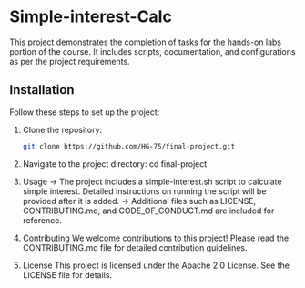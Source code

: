  # Simple-interest-Calc

This project demonstrates the completion of tasks for the hands-on labs portion of the course. It includes scripts, documentation, and configurations as per the project requirements.

## Installation

Follow these steps to set up the project:

1. Clone the repository:
   ```bash
   git clone https://github.com/HG-75/final-project.git

2. Navigate to the project directory:
cd final-project

3. Usage
-> The project includes a simple-interest.sh script to calculate simple interest. Detailed instructions on running the script will be provided after it is added.
-> Additional files such as LICENSE, CONTRIBUTING.md, and CODE_OF_CONDUCT.md are included for reference.

4. Contributing
 We welcome contributions to this project! Please read the CONTRIBUTING.md file for detailed contribution guidelines.

5. License
This project is licensed under the Apache 2.0 License. See the LICENSE file for details.


